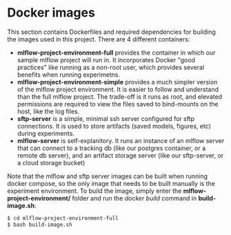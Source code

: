# Docker images
This section contains Dockerfiles and required dependencies for building the images used in this project. There are 4 different containers:
- **mlflow-project-environment-full** provides the container in which our sample mlflow project will run in. It incorporates Docker "good practices" like running as a non-root user, which provides several benefits when running experimetns.
- **mlflow-project-environment-simple** provides a much simpler version of the mlflow project environment. It is easier to follow and understand than the full mlflow project. The trade-off is it runs as root, and elevated permissions are required to view the files saved to bind-mounts on the host, like the log files. 
- **sftp-server** is a simple, minimal ssh server configured for sftp connections. It is used to store artifacts (saved models, figures, etc) during experiments.
- **mlflow-server** is self-explanitory. It runs an instance of an mlflow server that can connect to a tracking db (like our postgres container, or a remote db server), and an artifact storage server (like our sftp-server, or a cloud storage bucket)

Note that the mlflow and sftp server images can be built when running docker compose, so the only image that needs to be built manually is the experiment environment. To build the image, simply enter the **mlflow-project-environment/** folder and run the *docker build* command in **build-image.sh**:

```bash
$ cd mlflow-project-environment-full
$ bash build-image.sh
```